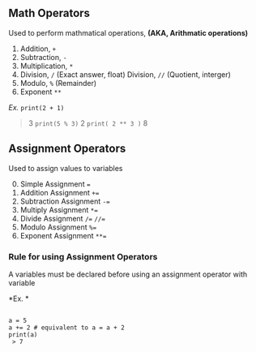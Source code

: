 ## Math Operators
Used to perform mathmatical operations, __(AKA, Arithmatic operations)__

1. Addition, `+`
2. Subtraction, `-`
3. Multiplication, `*`
4. Division, `/` (Exact answer, float)
   Division, `//` (Quotient, interger)
5. Modulo, `%` (Remainder)
6. Exponent `**`

*Ex.*
`print(2 + 1)`
 > 3
`print(5 % 3)`
 > 2
`print( 2 ** 3 )`
 > 8


 ## Assignment Operators
 Used to assign values to variables

 0. Simple Assignment `=`
 1. Addition Assignment `+=`
 2. Subtraction Assignment `-=`
 3. Multiply Assignment `*=`
 4. Divide Assignment `/=`
                      `//=`
5. Modulo Assignment `%=`
6. Exponent Assignment `**=`

### Rule for using Assignment Operators
A variables must be declared before using an assignment operator with variable

*Ex. *
```

a = 5
a += 2 # equivalent to a = a + 2
print(a)
 > 7
 